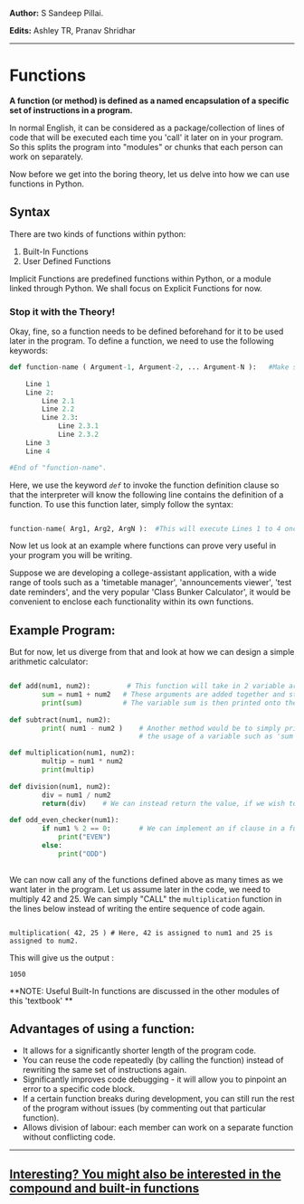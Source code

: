 **Author:** S Sandeep Pillai.

**Edits:** Ashley TR, Pranav Shridhar

***

# Functions

**A function (or method) is defined as a named encapsulation of a specific set of instructions in a program.** 

In normal English, it can be considered as a package/collection of lines of code that will be executed each time you 'call' it later on in your program. So this splits the program into "modules" or chunks that each person can work on separately.

Now before we get into the boring theory, let us delve into how we can use functions in Python.

## Syntax

There are two kinds of functions within python: 
1) Built-In Functions 
2) User Defined Functions

Implicit Functions are predefined functions within Python, or a module linked through Python. We shall focus on Explicit Functions 
for now.

### Stop it with the Theory! 

Okay, fine, so a function needs to be defined beforehand for it to be used later in the program. To define a function, we need
to use the following keywords:

```python
def function-name ( Argument-1, Argument-2, ... Argument-N ):   #Make sure you don't forget the colons in the end! (' : ')
    
    Line 1
    Line 2:
        Line 2.1
        Line 2.2
        Line 2.3:
            Line 2.3.1
            Line 2.3.2
    Line 3
    Line 4

#End of "function-name".
``` 
Here, we use the keyword *`def`* to invoke the function definition clause so that the interpreter will know the following line
contains the definition of a function. To use this function later, simply follow the syntax:

```python

function-name( Arg1, Arg2, ArgN ):  #This will execute Lines 1 to 4 once.

```

Now let us look at an example where functions can prove very useful in your program you will be writing.

Suppose we are developing a college-assistant application, with a wide range of tools such as a 'timetable manager', 'announcements viewer', 'test date reminders', and the very popular 'Class Bunker Calculator', it would be convenient to enclose each functionality within its own functions.

## Example Program:

But for now, let us diverge from that and look at how we can design a simple arithmetic calculator:

```python

def add(num1, num2):         # This function will take in 2 variable arguments.
        sum = num1 + num2   # These arguments are added together and stored in the variable 'sum'.
        print(sum)          # The variable sum is then printed onto the console.
        
def subtract(num1, num2):
        print( num1 - num2 )    # Another method would be to simply print out the compound statement as shown, avoiding the 
                                # the usage of a variable such as 'sum', helping reduce memory usage.

def multiplication(num1, num2):
        multip = num1 * num2
        print(multip)
        
def division(num1, num2):
        div = num1 / num2
        return(div)    # We can instead return the value, if we wish to use this value for other purposes in the program.
        
def odd_even_checker(num1):
        if num1 % 2 == 0:       # We can implement an if clause in a function, as shown here.
            print("EVEN")       
        else:
            print("ODD")
        


```
We can now call any of the functions defined above as many times as we want later in the program. Let us assume later in the code, we need to multiply 42 and 25. We can simply "CALL" the `multiplication` function in the lines below instead of writing the entire sequence of code again.
```python3
 
multiplication( 42, 25 ) # Here, 42 is assigned to num1 and 25 is assigned to num2.

```

This will give us the output :


```
1050
```

**NOTE: Useful Built-In functions are discussed in the other modules of this 'textbook' ** 

## Advantages of using a function:

  * It allows for a significantly shorter length of the program code. 
  * You can reuse the code repeatedly (by calling the function) instead of rewriting the same set of instructions again.
  * Significantly improves code debugging - it will allow you to pinpoint an error to a specific code block.
  * If a certain function breaks during development, you can still run the rest of the program without issues (by commenting out that particular function).
  * Allows division of labour: each member can work on a separate function without conflicting code.

***
## [Interesting? You might also be interested in the compound and built-in functions](https://github.com/vhawk19/Py_Primer/blob/master/Functions/2_BuiltIn_%26_Composition_Functions.md)
